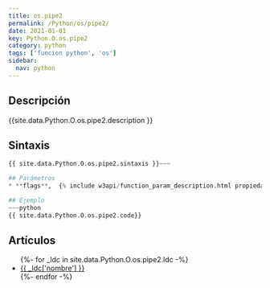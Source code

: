 ```yaml
---
title: os.pipe2
permalink: /Python/os/pipe2/
date: 2021-01-01
key: Python.O.os.pipe2
category: python
tags: ['funcion python', 'os']
sidebar: 
  nav: python
---
```


## Descripción
{{site.data.Python.O.os.pipe2.description }}

## Sintaxis
~~~python
{{ site.data.Python.O.os.pipe2.sintaxis }}~~~

## Parámetros
* **flags**,  {% include w3api/function_param_description.html propiedad=site.data.Python.O.os.pipe2 valor="flags" %}

## Ejemplo
~~~python
{{ site.data.Python.O.os.pipe2.code}}
~~~

## Artículos
<ul>
{%- for _ldc in site.data.Python.O.os.pipe2.ldc -%}
   <li>
       <a href="{{_ldc['url'] }}">{{ _ldc['nombre'] }}</a>
   </li>
{%- endfor -%}
</ul>
